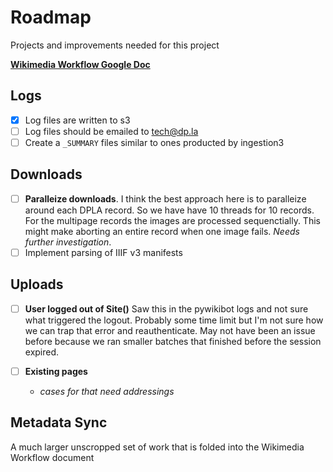 
# Roadmap
Projects and improvements needed for this project

**[Wikimedia Workflow Google Doc](https://docs.google.com/document/d/1gkKjgdxy9zxP233DTxp_dZUw6WmOd05iEk9f7g0Q0Cc/edit?usp=sharing)**

## Logs

- [x] Log files are written to s3
- [ ] Log files should be emailed to tech@dp.la
- [ ] Create a `_SUMMARY` files similar to ones producted by ingestion3

## Downloads

- [ ] **Paralleize downloads**. I think the best approach here is to paralleize around each DPLA record. So we have have 10 threads for 10 records. For the multipage records the images are processed sequenctially. This might make aborting an entire record when one image fails. *Needs further investigation*.
- [ ] Implement parsing of IIIF v3 manifests 

## Uploads 
- [ ] **User logged out of Site()** Saw this in the pywikibot logs and not sure what triggered the logout. Probably some time limit but I'm not sure how we can trap that error and reauthenticate. May not have been an issue before because we ran smaller batches that finished before the session expired.

- [ ] **Existing pages** 
  - *cases for that need addressings*
  

## Metadata Sync
A much larger unscropped set of work that is folded into the Wikimedia Workflow document 